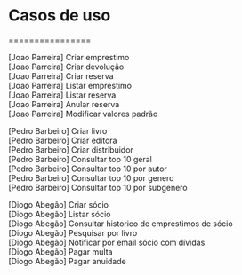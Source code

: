 # Casos de uso
================

[Joao Parreira] Criar emprestimo  
[Joao Parreira] Criar devolução  
[Joao Parreira] Criar reserva  
[Joao Parreira] Listar emprestimo  
[Joao Parreira] Listar reserva  
[Joao Parreira] Anular reserva  
[Joao Parreira] Modificar valores padrão  

[Pedro Barbeiro] Criar livro  
[Pedro Barbeiro] Criar editora  
[Pedro Barbeiro] Criar distribuidor  
[Pedro Barbeiro] Consultar top 10 geral  
[Pedro Barbeiro] Consultar top 10 por autor  
[Pedro Barbeiro] Consultar top 10 por genero  
[Pedro Barbeiro] Consultar top 10 por subgenero  

[Diogo Abegão] Criar sócio  
[Diogo Abegão] Listar sócio  
[Diogo Abegão] Consultar historico de emprestimos de sócio  
[Diogo Abegão] Pesquisar por livro  
[Diogo Abegão] Notificar por email sócio com dívidas  
[Diogo Abegão] Pagar multa  
[Diogo Abegão] Pagar anuidade  

